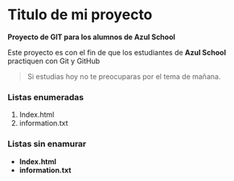 # Titulo de mi proyecto
**Proyecto de GIT para los alumnos de Azul School**

Este proyecto es con el fin de que los estudiantes de **Azul School** practiquen con Git y GitHub  

> Si estudias hoy no te preocuparas por el tema de mañana.

[//]:# (Listas enumeradas)
### Listas enumeradas

1. Index.html
2. information.txt

### Listas sin enamurar
[//]:# (Listas sin enumerar)

* **Index.html**
* **information.txt**